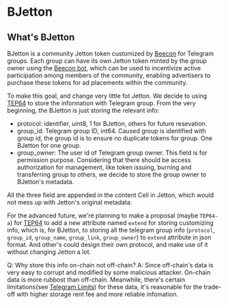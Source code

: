 # BJetton

## What's BJetton

BJetton is a community Jetton token customized by [Beecon](https://beecon.me) for Telegram groups. Each group can have its own Jetton token minted by the group owner using the [Beecon bot](https://t.me/beecon_bot), which can be used to incentivize active participation among members of the community, enabling advertisers to purchase these tokens for ad placements within the community.

To make this goal, and change very little fot Jetton. We decide to using [TEP64][tep64] to store the information
with Telegram group. From the very beginning, the BJetton is just storing the relevant info:

- protocol: identifier, uint8, 1 for BJetton, others for future resevation.
- group_id: Telegram group ID, int64. Caused group is identified with group id, the group id is to ensure
            no duplicate tokens for group. One BJetton for one group.
- group_owner: The user id of Telegram group owner. This field is for permission purpose. Considering that
               there should be access authorization for management, like token issuing, burning and
               transferring group to others, we decide to store the group owner to BJetton's metadata.

All the three field are appended in the content Cell in Jetton, which would not mess up with Jetton's original
metadata.

For the advanced future, we're planning to make a proposal (maybe `TEP64-a`) for [TEP64][tep64] to add a new
attribute named `extend` for storing customizing info, which is, for BJetton, to storing all the telegram
group info (`protocol`, `group_id`, `group_name`, `group_link`, `group_owner`) to `extend` attribute in json
format. And other's could design their own protocol, and make use of it without changing Jetton a lot.

Q: Why store this info on-chain not off-chain?
A: Since off-chain's data is very easy to corrupt and modified by some malicious attacker. On-chain data
   is more rubbost than off-chain. Meanwhile, there's certain limitations(see [Telegram Limits][tg-limits]) for these
   data, it's reasonable for the trade-off with higher storage rent fee and more reliable infomation.

[tep64]: https://github.com/ton-blockchain/TEPs/blob/master/text/0064-token-data-standard.md
[tg-limits]: https://limits.tginfo.me/en